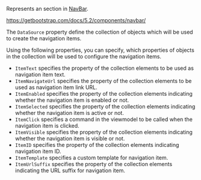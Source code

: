 Represents an section in [NavBar](~/controls/bootstrap4/NavBar).

<https://getbootstrap.com/docs/5.2/components/navbar/>


The `DataSource` property define the collection of objects which will be used to create the navigation items.

Using the following properties, you can specify, which properties of objects in the collection will be used to configure the navigation items.

* `ItemText` specifies the property of the collection elements to be used as navigation item text.
* `ItemNavigateUrl` specifies the property of the collection elements to be used as navigation item link URL.
* `ItemEnabled` specifies the property of the collection elements indicating whether the navigation item is enabled or not.
* `ItemSelected` specifies the property of the collection elements indicating whether the navigation item is active or not.
* `ItemClick` specifies a command in the viewmodel to be called when the navigation item is clicked.
* `ItemVisible` specifies the property of the collection elements indicating whether the navigation item is visible or not.
* `ItemID` specifies the property of the collection elements indicating navigation item ID.
* `ItemTemplate` specifies a custom template for navigation item.
* `ItemUrlSuffix` specifies the property of the collection elements indicating the URL suffix for navigation item.
